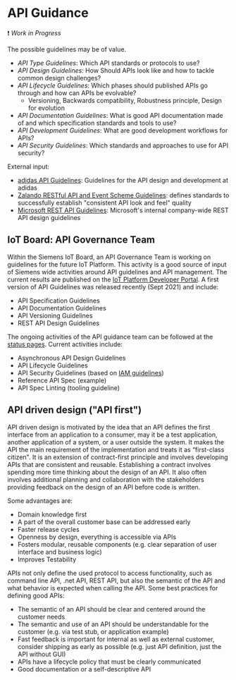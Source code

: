 # API Guidance

:exclamation: *Work in Progress*

The possible guidelines may be of value.

- *API Type Guidelines*: Which API standards or protocols to use?
- *API Design Guidelines*: How Should APIs look like and how to tackle common design challenges?
- *API Lifecycle Guidelines*: Which phases should published APIs go through and how can APIs be evolvable?
    - Versioning, Backwards compatibility, Robustness principle, Design for evolution
- *API Documentation Guidelines*: What is good API documentation made of and which specification standards and tools to use?
- *API Development Guidelines*: What are good development workflows for APIs?
- *API Security Guidelines*: Which standards and approaches to use for API security?

External input:

- [adidas API Guidelines](https://adidas.gitbook.io/api-guidelines/): Guidelines for the API design and development at adidas
- [Zalando RESTful API and Event Scheme Guidelines](https://adidas.gitbook.io/api-guidelines/): defines standards to successfully establish "consistent API look and feel" quality
- [Microsoft REST API Guidelines](https://github.com/microsoft/api-guidelines/): Microsoft's internal company-wide REST API design guidelines

## IoT Board: API Governance Team

Within the Siemens IoT Board, an API Governance Team is working on guidelines for the future IoT Platform. This activity is a good source of input of Siemens wide activities around API guidelines and API management. The current results are published on the [IoT Platform Developer Portal](https://iot-platform.code.siemens.io/guidance/api/). A first version of API Guidelines was released recently (Sept 2021) and include:

- API Specification Guidelines
- API Documentation Guidelines
- API Versioning Guidelines
- REST API Design Guidelines

The ongoing activities of the API guidance team can be followed at the [status pages](https://code.siemens.com/iot-platform/iot-platform.code.siemens.io/-/wikis/IoT-Platform-API-Governance/00-Overview). Current activities include:

- Asynchronous API Design Guidelines
- API Lifecycle Guidelines
- API Security Guidelines (based on [IAM guidelines](https://iot-platform.code.siemens.io/guidance/iam/))
- Reference API Spec (example)
- API Spec Linting (tooling guideline)

## API driven design ("API first")

API driven design is motivated by the idea that an API defines the first interface from an application to a consumer, may it be a test application, another application of a system, or a user outside the system. It makes the API the main requirement of the implementation and treats it as “first-class citizen". It is an extension of contract-first principle and involves developing APIs that are consistent and reusable. Establishing a contract involves spending more time thinking about the design of an API. It also often involves additional planning and collaboration with the stakeholders providing feedback on the design of an API before code is written.

Some advantages are:

- Domain knowledge first
- A part of the overall customer base can be addressed early
- Faster release cycles
- Openness by design, everything is accessible via APIs
- Fosters modular, reusable components (e.g. clear separation of user interface and business logic)
- Improves Testability

APIs not only define the used protocol to access functionality, such as command line API, .net API, REST API, but also the semantic of the API and what behavior is expected when calling the API.
Some best practices for defining good APIs:

- The semantic of an API should be clear and centered around the customer needs
- The semantic and use of an API should be understandable for the customer (e.g. via test stub, or application example)
- Fast feedback is important for internal as well as external customer, consider shipping as early as possible (e.g. just API definition, just the API without GUI)
- APIs have a lifecycle policy that must be clearly communicated
- Good documentation or a self-descriptive API
